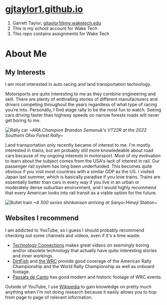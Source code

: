 # [gjtaylor1.github.io](https://www.gjtaylor1.github.io)
1. Garrett Taylor, gjtaylor1@my.waketech.edu
2. This is my school account for Wake Tech
3. This repo contains assignments for Wake Tech

# About Me
## My Interests
I am most interested in auto racing and land transportation technology. 

Motorsports are quite interesting to me as they combine engineering and skill. There are plenty of enthralling stories of different manufacturers and drivers competing throughout the years regardless of what type of racing you're into. Personally, I find stage rally to be the most fun to watch. Seeing cars driving faster than highway speeds on narrow forests roads will never get boring to me.

![Rally car](https://www.github.com/gjtaylor1.github.io/images/rallycar.jpg)
*~ARA Champion Brandon Semenuk's VT22R at the 2022 Southern Ohio Forest Rally~*

Land transportation only recently became of interest to me. I'm mostly interested in trains, but am probably still more knowledeable about road cars because of my ongoing interests in motorsport. Most of my motivation to learn about the subject comes from the USA's lack of interest in rail. Our passenger rail system has long been underfunded. This becomes quite obvious if you visit most countries with a similar GDP as the US. I visited Japan last summer, which is basically paradise if you love trains. Trains are essentially better than cars in every way if you live in an urban or moderately dense suburban environment, and I would highly recommend that every American looks into rail transit as a viable option for the future. 

![Bullet train](https://www.github.com/gjtaylor1.github.io/images/shinkansen.jpg)
*~A 500 series shinkansen arriving at Sanyo-Himeji Station~*

## Websites I recommend
I am addicted to YouTube, so I guess I should probably recommend checking out some channels and videos, even if it's a time waste.
- [Technology Connections](https://www.youtube.com/@TechnologyConnections) makes great videos on seemingly boring and/or obsolete technology that actually have quite interesting stories and inner workings.
- [DirtFish](https://www.youtube.com/@DirtFish) and [the WRC](https://www.youtube.com/@wrc) provide good coverage of the American Rally Championship and the World Rally Championship as well as onboard footage.
- [Passats de Canto](https://www.youtube.com/@Passatsdecanto) has good modern and historic footage of WRC events.

Outside of YouTube, I use [Wikipedia](https://www.wikipedia.org) to gain knowledge on pretty much anything when I'm not doing research because it easily allows you to hop from page to page of relevant information.
